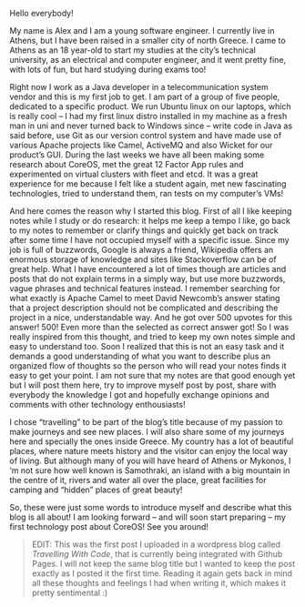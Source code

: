 Hello everybody!

My name is Alex and I am a young software engineer. I currently live in Athens, but I have been raised in a smaller city of north Greece. I came to Athens as an 18 year-old to start my studies at the city’s technical university, as an electrical and computer engineer, and it went pretty fine, with lots of fun, but hard studying during exams too!

Right now I work as a Java developer in a telecommunication system vendor and this is my first job to get. I am part of a group of five people, dedicated to a specific product. We run Ubuntu linux on our laptops, which is really cool – I had my first linux distro installed in my machine as a fresh man in uni and never turned back to Windows since – write code in Java as said before, use Git as our version control system and have made use of various Apache projects like Camel, ActiveMQ and also Wicket for our product’s GUI. During the last weeks we have all been making some research about CoreOS, met the great 12 Factor App rules and experimented on virtual clusters with fleet and etcd. It was a great experience for me because I felt like a student again, met new fascinating technologies, tried to understand them, ran tests on my computer’s VMs!

And here comes the reason why I started this blog. First of all I like keeping notes while I study or do research: it helps me keep a tempo I like, go back to my notes to remember or clarify things and quickly get back on track after some time I have not occupied myself with a specific issue. Since my job is full of buzzwords, Google is always a friend, Wikipedia offers an enormous storage of knowledge and sites like Stackoverflow can be  of great help. What I have encountered a lot of times though are articles and posts that do not explain terms in a simply way, but use more buzzwords, vague phrases and technical features instead. I remember searching for what exactly is Apache Camel to meet David Newcomb’s answer stating that a project description should not be complicated and describing the project in a nice, understandable way. And he got over 500 upvotes for this answer! 500! Even more than the selected as correct answer got! So I was really inspired from this thought, and tried to keep my own notes simple and easy to understand too. Soon I realized that this is not an easy task and it demands a good understanding of what you want to describe plus an organized flow of thoughts so the person who will read your notes finds it easy to get your point. I am not sure that my notes are that good enough yet but I will post them here, try to improve myself post by post, share with everybody the knowledge I got and hopefully exchange opinions and comments with other technology enthousiasts!

I chose “travelling” to be part of the blog’s title because of my passion to make journeys and see new places. I will also share some of my journeys here and specially the ones inside Greece. My country has a lot of beautiful places, where nature meets history and the visitor can enjoy the local way of living. But although many of you will have heard of Athens or Mykonos, I ‘m not sure how well known is Samothraki, an island with a big mountain in the centre of it, rivers and water all over the place, great facilities for camping and “hidden” places of great beauty!

So, these were just some words to introduce myself and describe what this blog is all about! I am looking forward – and will soon start preparing – my first technology post about CoreOS! See you around!

> EDIT: This was the first post I uploaded in a wordpress blog called *Travelling With Code*, that is currently being integrated with Github Pages. I will not keep the same blog title but I wanted to keep the post exactly as I posted it the first time. Reading it again gets back in mind all these thoughts and feelings I had when writing it, which makes it pretty sentimental :)
